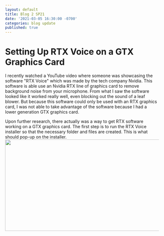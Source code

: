 ```yaml
---
layout: default
title: Blog 2 SP21
date: '2021-03-05 16:30:00 -0700'
categories: blog update
published: true
---
```

<h1>Setting Up RTX Voice on a GTX Graphics Card</h1>
<p>I recently watched a YouTube video where someone was showcasing the software "RTX Voice" which was made by the tech company Nvidia. This software is able use an Nvidia RTX line of graphics card to remove background noise from your microphone. From what I saw the software looked like it worked really well, even blocking out the sound of a leaf blower. But because this software could only be used with an RTX graphics card, I was not able to take advantage of the software because I had a lower generation GTX graphics card.</p>

<p>Upon further research, there actually was a way to get RTX software working on a GTX graphics card. The first step is to run the RTX Voice installer so that the necessary folder and files are created. This is what should pop-up on the installer. <img src="https://i.imgur.com/pj9j6Or.png" width="650" height="300"> <br></p>

<p></p>